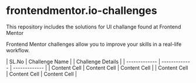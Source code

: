 # frontendmentor.io-challenges

This repository includes the solutions for UI challange found at Frontend Mentor

Frontend Mentor challenges allow you to improve your skills in a real-life workflow.

| SL.No         | Challenge Name | | Challenge Details |
| ------------- | ------------- | ------------- |
| Content Cell  | Content Cell  | Content Cell  |
| Content Cell  | Content Cell  | Content Cell  |
